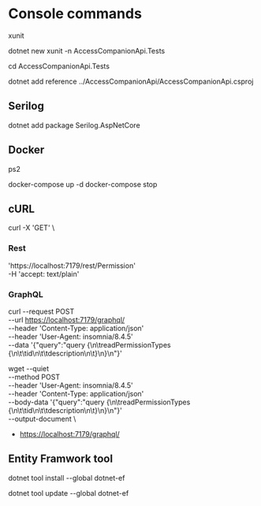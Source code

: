 # Console commands

 xunit

dotnet new xunit -n AccessCompanionApi.Tests

cd AccessCompanionApi.Tests

dotnet add reference ../AccessCompanionApi/AccessCompanionApi.csproj

## Serilog

dotnet add package Serilog.AspNetCore

## Docker

ps2

docker-compose up -d
docker-compose stop

## cURL

curl -X 'GET' \

### Rest

  'https://localhost:7179/rest/Permission' \
  -H 'accept: text/plain'

### GraphQL

  curl --request POST \
  --url <https://localhost:7179/graphql/> \
  --header 'Content-Type: application/json' \
  --header 'User-Agent: insomnia/8.4.5' \
  --data '{"query":"query {\n\treadPermissionTypes {\n\t\tid\n\t\tdescription\n\t}\n}\n"}'

  wget --quiet \
  --method POST \
  --header 'User-Agent: insomnia/8.4.5' \
  --header 'Content-Type: application/json' \
  --body-data '{"query":"query {\n\treadPermissionTypes {\n\t\tid\n\t\tdescription\n\t}\n}\n"}' \
  --output-document \

- <https://localhost:7179/graphql/>

## Entity Framwork tool

dotnet tool install --global dotnet-ef

dotnet tool update --global dotnet-ef
